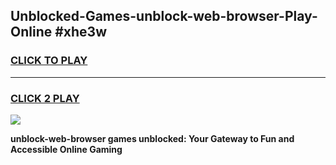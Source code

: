 
## Unblocked-Games-unblock-web-browser-Play-Online #xhe3w
<h3>
<a href="https://news.freeplayer.one?title=unblock-web-browser&ref=3">CLICK TO PLAY</a></h3>
<hr>

<h3>
<a href="https://news.freeplayer.one?title=unblock-web-browser&ref=3">CLICK 2 PLAY</a>
  
</h3>

<a href="https://news.freeplayer.one?title=unblock-web-browser&ref=3"><img src="https://clearcache.store/games.png"></a>


**unblock-web-browser games unblocked: Your Gateway to Fun and Accessible Online Gaming**
